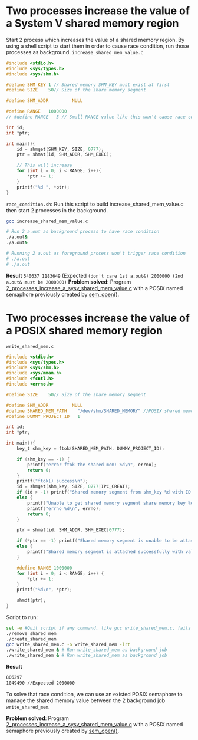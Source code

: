 # Two processes increase the value of a System V shared memory region

Start 2 process which increases the value of a shared memory region. By using a shell script to start them in order to cause race condition, run those processes as background.
``increase_shared_mem_value.c``
```c
#include <stdio.h>
#include <sys/types.h>
#include <sys/shm.h>

#define SHM_KEY 1 // Shared memory SHM_KEY must exist at first
#define SIZE    50// Size of the share memory segment

#define SHM_ADDR         NULL

#define RANGE   1000000
// #define RANGE   5 // Small RANGE value like this won't cause race condition

int id;
int *ptr;

int main(){
    id = shmget(SHM_KEY, SIZE, 0777);
    ptr = shmat(id, SHM_ADDR, SHM_EXEC);

    // This will increase 
    for (int i = 0; i < RANGE; i++){
        *ptr += 1;
    }
    printf("%d ", *ptr);
}
```
``race_condition.sh``: Run this script to build increase_shared_mem_value.c then start 2 processes in the background.
```sh
gcc increase_shared_mem_value.c

# Run 2 a.out as background process to have race condition
./a.out&
./a.out&

# Running 2 a.out as foreground process won't trigger race condition
# ./a.out
# ./a.out
```
**Result** ``540637 1183649`` (Expected ``(don't care 1st a.out&) 2000000 (2nd a.out& must be 2000000)`` 
**Problem solved**: Program [2_processes_increase_a_sysv_shared_mem_value.c](2_processes_increase_a_sysv_shared_mem_value.c) with a POSIX named semaphore previously created by [sem_open()](https://github.com/TranPhucVinh/C/blob/master/Physical%20layer/Thread/Semaphore.md#sem_open).
# Two processes increase the value of a POSIX shared memory region
``write_shared_mem.c``
```c
#include <stdio.h>
#include <sys/types.h>
#include <sys/shm.h>
#include <sys/mman.h>
#include <fcntl.h>  
#include <errno.h>

#define SIZE    50// Size of the share memory segment

#define SHM_ADDR         NULL
#define SHARED_MEM_PATH    "/dev/shm/SHARED_MEMORY" //POSIX shared memory path
#define DUMMY_PROJECT_ID   1

int id;
int *ptr;

int main(){
    key_t shm_key = ftok(SHARED_MEM_PATH, DUMMY_PROJECT_ID);

    if (shm_key == -1) {
        printf("error ftok the shared mem: %d\n", errno);
        return 0;
    }
    printf("ftok() success\n");
    id = shmget(shm_key, SIZE, 0777|IPC_CREAT);
    if (id > -1) printf("Shared memory segment from shm_key %d with ID %d is got successfully\n", shm_key, id);
    else {
        printf("Unable to get shared memory segment share memory key %d\n", id);
        printf("errno %d\n", errno);
        return 0;
    }

    ptr = shmat(id, SHM_ADDR, SHM_EXEC|0777);

    if (*ptr == -1) printf("Shared memory segment is unable to be attached\n");
    else {
        printf("Shared memory segment is attached successfully with value %d\n", *ptr);
    }

    #define RANGE 1000000
    for (int i = 0; i < RANGE; i++) {
        *ptr += 1;
    }
    printf("%d\n", *ptr);

    shmdt(ptr);
}
```
Script to run:
```sh
set -e #Quit script if any command, like gcc write_shared_mem.c, fails
./remove_shared_mem 
./create_shared_mem  
gcc write_shared_mem.c -o write_shared_mem -lrt
./write_shared_mem & # Run write_shared_mem as background job
./write_shared_mem & # Run write_shared_mem as background job
```
**Result**
```sh
806297
1049490 //Expected 2000000
```
To solve that race condition, we can use an existed POSIX semaphore to manage the shared memory value between the 2 background job ``write_shared_mem``.

**Problem solved**: Program [2_processes_increase_a_sysv_shared_mem_value.c](2_processes_increase_a_sysv_shared_mem_value.c) with a POSIX named semaphore previously created by [sem_open()](https://github.com/TranPhucVinh/C/blob/master/Physical%20layer/Thread/Semaphore.md#sem_open).
